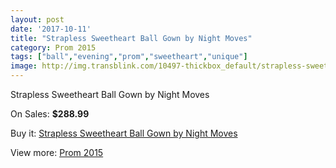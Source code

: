 ```yaml
---
layout: post
date: '2017-10-11'
title: "Strapless Sweetheart Ball Gown by Night Moves"
category: Prom 2015
tags: ["ball","evening","prom","sweetheart","unique"]
image: http://img.transblink.com/10497-thickbox_default/strapless-sweetheart-ball-gown-by-night-moves.jpg
---
```

Strapless Sweetheart Ball Gown by Night Moves

On Sales: **$288.99**
<a href="https://www.transblink.com/en/prom-2015/3410-strapless-sweetheart-ball-gown-by-night-moves.html"><amp-img layout="responsive" width="600" height="600" src="//img.transblink.com/10497-thickbox_default/strapless-sweetheart-ball-gown-by-night-moves.jpg" alt="Strapless Sweetheart Ball Gown by Night Moves 0" /></a>
<a href="https://www.transblink.com/en/prom-2015/3410-strapless-sweetheart-ball-gown-by-night-moves.html"><amp-img layout="responsive" width="600" height="600" src="//img.transblink.com/10499-thickbox_default/strapless-sweetheart-ball-gown-by-night-moves.jpg" alt="Strapless Sweetheart Ball Gown by Night Moves 1" /></a>
<a href="https://www.transblink.com/en/prom-2015/3410-strapless-sweetheart-ball-gown-by-night-moves.html"><amp-img layout="responsive" width="600" height="600" src="//img.transblink.com/10498-thickbox_default/strapless-sweetheart-ball-gown-by-night-moves.jpg" alt="Strapless Sweetheart Ball Gown by Night Moves 2" /></a>

Buy it: [Strapless Sweetheart Ball Gown by Night Moves](https://www.transblink.com/en/prom-2015/3410-strapless-sweetheart-ball-gown-by-night-moves.html "Strapless Sweetheart Ball Gown by Night Moves")

View more: [Prom 2015](https://www.transblink.com/en/10-prom-2015 "Prom 2015")
